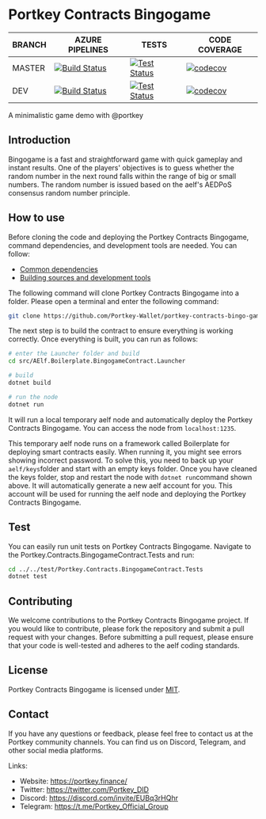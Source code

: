 # Portkey Contracts Bingogame

BRANCH | AZURE PIPELINES                                                                                                                                                                                                                                         | TESTS                                                                                                                                                                                                        | CODE COVERAGE
-------|---------------------------------------------------------------------------------------------------------------------------------------------------------------------------------------------------------------------------------------------------------|--------------------------------------------------------------------------------------------------------------------------------------------------------------------------------------------------------------|--------------
MASTER | [![Build Status](https://dev.azure.com/Portkey-Finance/Portkey-Finance/_apis/build/status%2FPortkey-Wallet.portkey-contracts?branchName=master)](https://dev.azure.com/Portkey-Finance/Portkey-Finance/_build/latest?definitionId=15&branchName=master) | [![Test Status](https://img.shields.io/azure-devops/tests/Portkey-Finance/Portkey-Finance/15/master)](https://dev.azure.com/Portkey-Finance/Portkey-Finance/_build/latest?definitionId=15&branchName=master) | [![codecov](https://codecov.io/github/Portkey-Wallet/portkey-contracts-bingo-game/branch/master/graph/badge.svg?token=1H3NK4UIFJ)](https://app.codecov.io/github/Portkey-Wallet/portkey-contracts-bingo-game)
DEV    | [![Build Status](https://dev.azure.com/Portkey-Finance/Portkey-Finance/_apis/build/status%2FPortkey-Wallet.portkey-contracts?branchName=dev)](https://dev.azure.com/Portkey-Finance/Portkey-Finance/_build/latest?definitionId=15&branchName=dev)       | [![Test Status](https://img.shields.io/azure-devops/tests/Portkey-Finance/Portkey-Finance/15/dev)](https://dev.azure.com/Portkey-Finance/Portkey-Finance/_build/latest?definitionId=15&branchName=dev)       | [![codecov](https://codecov.io/github/Portkey-Wallet/portkey-contracts-bingo-game/branch/master/graph/badge.svg?token=1H3NK4UIFJ)](https://app.codecov.io/github/Portkey-Wallet/portkey-contracts-bingo-game)


A minimalistic game demo with @portkey

## **Introduction**

Bingogame is a fast and straightforward game with quick gameplay and instant results. One of the players' objectives is to guess whether the random number in the next round falls within the range of big or small numbers. The random number is issued based on the aelf's AEDPoS consensus random number principle.

## **How to use**

Before cloning the code and deploying the Portkey Contracts Bingogame, command dependencies, and development tools are needed. You can follow:

- [Common dependencies](https://aelf-boilerplate-docs.readthedocs.io/en/latest/overview/dependencies.html)
- [Building sources and development tools](https://aelf-boilerplate-docs.readthedocs.io/en/latest/overview/tools.html)

The following command will clone Portkey Contracts Bingogame into a folder. Please open a terminal and enter the following command:

```Bash
git clone https://github.com/Portkey-Wallet/portkey-contracts-bingo-game
```

The next step is to build the contract to ensure everything is working correctly. Once everything is built, you can run as follows:

```Bash
# enter the Launcher folder and build 
cd src/AElf.Boilerplate.BingogameContract.Launcher

# build
dotnet build

# run the node 
dotnet run
```

It will run a local temporary aelf node and automatically deploy the Portkey Contracts Bingogame. You can access the node from `localhost:1235`.

This temporary aelf node runs on a framework called Boilerplate for deploying smart contracts easily. When running it, you might see errors showing incorrect password. To solve this, you need to back up your `aelf/keys`folder and start with an empty keys folder. Once you have cleaned the keys folder, stop and restart the node with `dotnet run`command shown above. It will automatically generate a new aelf account for you. This account will be used for running the aelf node and deploying the Portkey Contracts Bingogame.

## **Test**

You can easily run unit tests on Portkey Contracts Bingogame. Navigate to the Portkey.Contracts.BingogameContract.Tests and run:

```Bash
cd ../../test/Portkey.Contracts.BingogameContract.Tests
dotnet test
```

## **Contributing**

We welcome contributions to the Portkey Contracts Bingogame project. If you would like to contribute, please fork the repository and submit a pull request with your changes. Before submitting a pull request, please ensure that your code is well-tested and adheres to the aelf coding standards.

## **License**

Portkey Contracts Bingogame is licensed under [MIT](https://github.com/Portkey-Wallet/portkey-contracts-bingo-game/blob/master/LICENSE).


## **Contact**

If you have any questions or feedback, please feel free to contact us at the Portkey community channels. You can find us on Discord, Telegram, and other social media platforms.

Links:

- Website: https://portkey.finance/
- Twitter: https://twitter.com/Portkey_DID
- Discord: https://discord.com/invite/EUBq3rHQhr
- Telegram: https://t.me/Portkey_Official_Group